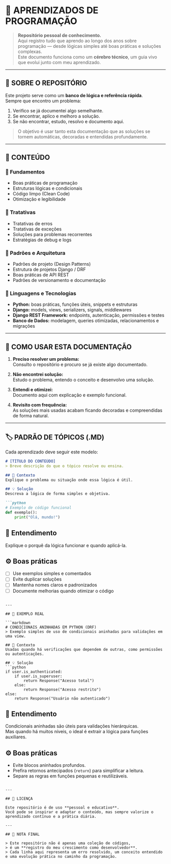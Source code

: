 # 🧠 APRENDIZADOS DE PROGRAMAÇÃO

> **Repositório pessoal de conhecimento.**  
> Aqui registro tudo que aprendo ao longo dos anos sobre programação — desde lógicas simples até boas práticas e soluções complexas.  
> Este documento funciona como um **cérebro técnico**, um guia vivo que evolui junto com meu aprendizado.

---

## 📘 SOBRE O REPOSITÓRIO

Este projeto serve como um **banco de lógica e referência rápida**.  
Sempre que encontro um problema:

1. Verifico se já documentei algo semelhante.  
2. Se encontrar, aplico e melhoro a solução.  
3. Se não encontrar, estudo, resolvo e documento aqui.

> O objetivo é usar tanto esta documentação que as soluções se tornem automáticas, decoradas e entendidas profundamente.

---

## 📂 CONTEÚDO

### 🔧 Fundamentos
- Boas práticas de programação  
- Estruturas lógicas e condicionais  
- Código limpo (Clean Code)  
- Otimização e legibilidade  

### 🧰 Tratativas
- Tratativas de erros  
- Tratativas de exceções  
- Soluções para problemas recorrentes  
- Estratégias de debug e logs  

### 🧩 Padrões e Arquitetura
- Padrões de projeto (Design Patterns)  
- Estrutura de projetos Django / DRF  
- Boas práticas de API REST  
- Padrões de versionamento e documentação  

### 🐍 Linguagens e Tecnologias
- **Python:** boas práticas, funções úteis, snippets e estruturas  
- **Django:** models, views, serializers, signals, middlewares  
- **Django REST Framework:** endpoints, autenticação, permissões e testes  
- **Banco de Dados:** modelagem, queries otimizadas, relacionamentos e migrações  

---

## 🧱 COMO USAR ESTA DOCUMENTAÇÃO

1. **Preciso resolver um problema:**  
   Consulto o repositório e procuro se já existe algo documentado.

2. **Não encontrei solução:**  
   Estudo o problema, entendo o conceito e desenvolvo uma solução.

3. **Entendi e otimizei:**  
   Documento aqui com explicação e exemplo funcional.

4. **Revisito com frequência:**  
   As soluções mais usadas acabam ficando decoradas e compreendidas de forma natural.

---

## 🏷️ PADRÃO DE TÓPICOS (.MD)

Cada aprendizado deve seguir este modelo:

```markdown
# [TÍTULO DO CONTEÚDO]
> Breve descrição do que o tópico resolve ou ensina.

## 🧩 Contexto
Explique o problema ou situação onde essa lógica é útil.

## 💡 Solução
Descreva a lógica de forma simples e objetiva.

```python
# Exemplo de código funcional
def exemplo():
    print("Olá, mundo!")
```

## 🧠 Entendimento
Explique o porquê da lógica funcionar e quando aplicá-la.

## ⚙️ Boas práticas
- [ ] Use exemplos simples e comentados  
- [ ] Evite duplicar soluções  
- [ ] Mantenha nomes claros e padronizados  
- [ ] Documente melhorias quando otimizar o código
```

---

## 🧭 EXEMPLO REAL

```markdown
# CONDICIONAIS ANINHADAS EM PYTHON (DRF)
> Exemplo simples de uso de condicionais aninhadas para validações em uma view.

## 🧩 Contexto
Usadas quando há verificações que dependem de outras, como permissões ou autenticações.

## 💡 Solução
```python
if user.is_authenticated:
    if user.is_superuser:
        return Response("Acesso total")
    else:
        return Response("Acesso restrito")
else:
    return Response("Usuário não autenticado")
```

## 🧠 Entendimento
Condicionais aninhadas são úteis para validações hierárquicas.  
Mas quando há muitos níveis, o ideal é extrair a lógica para funções auxiliares.

## ⚙️ Boas práticas
- Evite blocos aninhados profundos.  
- Prefira retornos antecipados (`return`) para simplificar a leitura.  
- Separe as regras em funções pequenas e reutilizáveis.
```

---

## 🧩 LICENÇA

Este repositório é de uso **pessoal e educativo**.  
Você pode se inspirar e adaptar o conteúdo, mas sempre valorize o aprendizado contínuo e a prática diária.

---

## 💬 NOTA FINAL

> Este repositório não é apenas uma coleção de códigos,  
> é um **registro do meu crescimento como desenvolvedor**.  
> Cada linha aqui representa um erro resolvido, um conceito entendido e uma evolução prática no caminho da programação.
